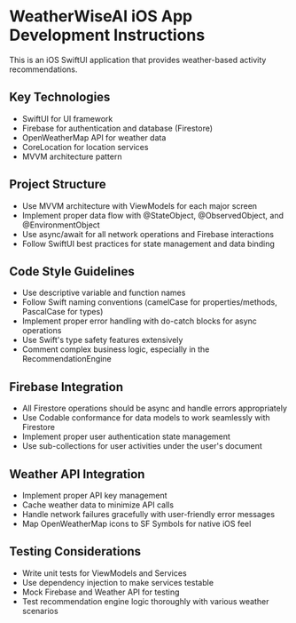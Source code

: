 <!-- Use this file to provide workspace-specific custom instructions to Copilot. For more details, visit https://code.visualstudio.com/docs/copilot/copilot-customization#_use-a-githubcopilotinstructionsmd-file -->

# WeatherWiseAI iOS App Development Instructions

This is an iOS SwiftUI application that provides weather-based activity recommendations.

## Key Technologies
- SwiftUI for UI framework
- Firebase for authentication and database (Firestore)
- OpenWeatherMap API for weather data
- CoreLocation for location services
- MVVM architecture pattern

## Project Structure
- Use MVVM architecture with ViewModels for each major screen
- Implement proper data flow with @StateObject, @ObservedObject, and @EnvironmentObject
- Use async/await for all network operations and Firebase interactions
- Follow SwiftUI best practices for state management and data binding

## Code Style Guidelines
- Use descriptive variable and function names
- Follow Swift naming conventions (camelCase for properties/methods, PascalCase for types)
- Implement proper error handling with do-catch blocks for async operations
- Use Swift's type safety features extensively
- Comment complex business logic, especially in the RecommendationEngine

## Firebase Integration
- All Firestore operations should be async and handle errors appropriately
- Use Codable conformance for data models to work seamlessly with Firestore
- Implement proper user authentication state management
- Use sub-collections for user activities under the user's document

## Weather API Integration
- Implement proper API key management
- Cache weather data to minimize API calls
- Handle network failures gracefully with user-friendly error messages
- Map OpenWeatherMap icons to SF Symbols for native iOS feel

## Testing Considerations
- Write unit tests for ViewModels and Services
- Use dependency injection to make services testable
- Mock Firebase and Weather API for testing
- Test recommendation engine logic thoroughly with various weather scenarios
